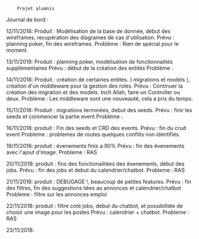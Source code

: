         Projet alumnis 

Journal de bord : 

12/11/2018:
    Produit : Modélisation de la base de donnée, début des wireframes, recupération des diagrames de cas d'utilisation.
    Prévu : planning poker, fin des wireframes.
    Problème : Rien de spécial pour le moment.

13/11/2018:
    Produit : planning poker, modélisation de fonctionnalités supplémentaires
    Prévu : début de la création des entités
    Problème : 

14/11/2018:
    Produit : création de certaines entités. ( migrations et models ), création d'un middleware pour la gestion  des roles.
    Prévu : Continuer la création des migration et des models. Inch Allah, faire un Controller ou deux.
    Problème : Les middleware sont une nouveauté, cela a pris du temps.

15/11/2018:
    Produit : migrations terminées, debut des seeds.
    Prévu : finir les seeds et commencer la partie event
    Problème : 

16/11/2018:
    produit : Fin des seeds et CRD des events.
    Prévu : fin du crud event
    Probleme :	problemes de routes quelques conflits non identifiés.

19/11/2018:
    produit : évenements finis a 90%
    Prévu : fin des évenements avec l'ajout d'image.
    Probleme :	RAS

20/11/2018:
    produit : fins des fonctionalitées des évenements, début des jobs.
    Prévu : fin des jobs et debut du calendrier/chatbot.
    Probleme :	RAS

21/11/2018:
    produit : DEBUGAGE !, beaucoup de petites features.
    Prévu : fin des filtres, fin des suggestions liées au annonces et calendrier/chatbot
    Probleme :	filtre sur les annonces emploi

22/11/2018: 
    produit : filtre coté jobs, debut du chatbot, et possibilitée de choisir une image pour les postes
    Prévu : calendrier + chatbot.
    Probleme : RAS

23/11/2018:
